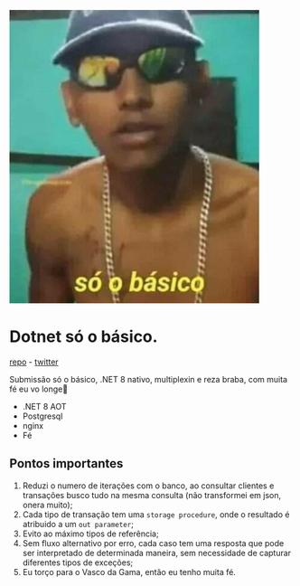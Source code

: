 ![so_o_basico](./so_o_basico.png)

#  Dotnet só o básico.

[repo](https://github.com/offpepe/rinha-2024-q1) - [twitter](https://twitter.com/Offplayer_G)

Submissão só o básico, .NET 8 nativo, multiplexin e reza braba, com muita fé eu vo longe🙏

- .NET 8 AOT
- Postgresql
- nginx
- Fé



## Pontos importantes

1. Reduzi o numero de iterações com o banco, ao consultar clientes e transações busco tudo na mesma consulta (não transformei em json, onera muito);
2. Cada tipo de transação tem uma ``storage procedure``, onde o resultado é atribuido a um ``out parameter``;
3. Evito ao máximo tipos de referência;
4. Sem fluxo alternativo por erro, cada caso tem uma resposta que pode ser interpretado de determinada maneira, sem necessidade de capturar diferentes tipos de exceções;
5. Eu torço para o Vasco da Gama, então eu tenho muita fé.
